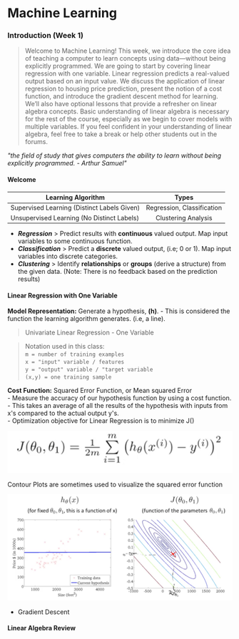 # Machine Learning #
### Introduction (Week 1) ###

> Welcome to Machine Learning! This week, we introduce the core idea of teaching a computer to learn concepts using data—without being explicitly programmed.
  We are going to start by covering linear regression with one variable. Linear regression predicts a real-valued output based on an input value. We discuss the application of linear regression to housing price prediction, present the notion of a cost function, and introduce the gradient descent method for learning.
  We’ll also have optional lessons that provide a refresher on linear algebra concepts. Basic understanding of linear algebra is necessary for the rest of the course, especially as we begin to cover models with multiple variables. If you feel confident in your understanding of linear algebra, feel free to take a break or help other students out in the forums.
  
*"the field of study that gives computers the ability to learn without being explicitly programmed. - Arthur Samuel"* 

#### Welcome ####

| Learning  Algorithm      | Types           |  
| -------------            |:-------------:|
| Supervised Learning (Distinct Labels Given)      | Regression, Classification   | 
| Unsupervised Learning (No Distinct Labels)       | Clustering Analysis         |

- ***Regression*** > Predict results with **continuous** valued output. Map input variables to some continuous function.
- ***Classification*** > Predict a **discrete** valued output, (i.e; 0 or 1). Map input variables into discrete categories.
- ***Clustering*** > Identify **relationships** or **groups** (derive a structure) from the given data. (Note: There is no feedback based on the prediction results)


#### Linear Regression with One Variable ####

**Model Representation:** Generate a hypothesis, **(h)**. - This is considered the function the learning algorithm generates. (i.e, a line).  
> Univariate Linear Regression - One Variable
    
> Notation used in this class:  
> ``` m = number of training examples ```  
> ``` x = "input" variable / features ```  
> ``` y = "output" variable / "target variable ```  
> ``` (x,y) = one training sample ```
    
**Cost Function:** Squared Error Function, or Mean squared Error  
    - Measure the accuracy of our hypothesis function by using a cost function.  
    - This takes an average of all the results of the hypothesis with inputs from x's compared to the actual output y's.  
    - Optimization objective for Linear Regression is to minimize J()  
    
    
![cost function](img/week1-costfunction.png)
    
Contour Plots are sometimes used to visualize the squared error function  

![contour](img/week1-contour.png)


- Gradient Descent
    
#### Linear Algebra Review ####

